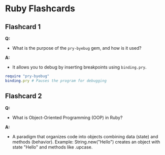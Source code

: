 # Ruby Flashcards

## Flashcard 1  
**Q:**  
- What is the purpose of the `pry-byebug` gem, and how is it used?  

**A:**  
- It allows you to debug by inserting breakpoints using `binding.pry`.  
```ruby
require "pry-byebug"  
binding.pry # Pauses the program for debugging
```

## Flashcard 2 
**Q:**  
- What is Object-Oriented Programming (OOP) in Ruby?

**A:**  
- A paradigm that organizes code into objects combining data (state) and methods (behavior).
Example: String.new("Hello") creates an object with state "Hello" and methods like .upcase.
